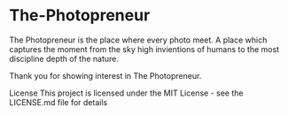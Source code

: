 # The-Photopreneur
The Photopreneur is the place where every photo meet.
A place which captures the moment from the sky high invientions of humans to the most discipline depth of the nature.

Thank you for showing interest in The Photopreneur.

License
This project is licensed under the MIT License - see the LICENSE.md file for details
